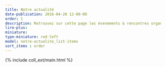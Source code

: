 ```yaml
---
title: Notre actualité
date-publication: 2016-04-20 12-00-00
order: 1
description: Retrouvez sur cette page les évenements & rencontres organisés à la Case Bio, son actualité, ...
lire-plus:
miniature:
type-miniature: red-left
model: notre-actualite_list-items
sort_items : order
---
```


{% include coll_ext/main.html %}

